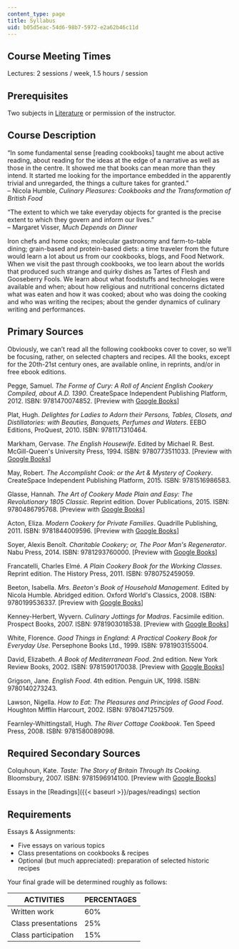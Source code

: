 ```yaml
---
content_type: page
title: Syllabus
uid: b05d5eac-54d6-98b7-5972-e2a62b46c11d
---
```


Course Meeting Times
--------------------

Lectures: 2 sessions / week, 1.5 hours / session

Prerequisites
-------------

Two subjects in [Literature](/courses/literature) or permission of the instructor.

Course Description
------------------

“In some fundamental sense \[reading cookbooks\] taught me about active reading, about reading for the ideas at the edge of a narrative as well as those in the centre. It showed me that books can mean more than they intend. It started me looking for the importance embedded in the apparently trivial and unregarded, the things a culture takes for granted.”  
– Nicola Humble, _Culinary Pleasures: Cookbooks and the Transformation of British Food_

“The extent to which we take everyday objects for granted is the precise extent to which they govern and inform our lives.”  
– Margaret Visser, _Much Depends on Dinner_

Iron chefs and home cooks; molecular gastronomy and farm-to-table dining; grain-based and protein-based diets: a time traveler from the future would learn a lot about us from our cookbooks, blogs, and Food Network. When we visit the past through cookbooks, we too learn about the worlds that produced such strange and quirky dishes as Tartes of Flesh and Gooseberry Fools. We learn about what foodstuffs and technologies were available and when; about how religious and nutritional concerns dictated what was eaten and how it was cooked; about who was doing the cooking and who was writing the recipes; about the gender dynamics of culinary writing and performances.

Primary Sources
---------------

Obviously, we can’t read all the following cookbooks cover to cover, so we’ll be focusing, rather, on selected chapters and recipes. All the books, except for the 20th-21st century ones, are available online, in reprints, and/or in free ebook editions.

Pegge, Samuel. _The Forme of Cury: A Roll of Ancient English Cookery Compiled, about A.D. 1390_. CreateSpace Independent Publishing Platform, 2012. ISBN: 9781470074852. \[Preview with [Google Books](https://books.google.com/books?id=S1VEBQAAQBAJ&lpg=PP1&dq=the%20forme%20of%20cury&pg=PP1#v=onepage&q&f=false)\]

Plat, Hugh. _Delightes for Ladies to Adorn their Persons, Tables, Closets, and Distillatories: with Beauties, Banquets, Perfumes and Waters_. EEBO Editions, ProQuest, 2010. ISBN: 9781171310464.

Markham, Gervase. _The English Housewife_. Edited by Michael R. Best. McGill-Queen's University Press, 1994. ISBN: 9780773511033. \[Preview with [Google Books](https://books.google.com/books?id=bJ2KV5vfzqYC&lpg=PP1&dq=markham%20the%20english%20housewife&pg=PP1#v=onepage&q&f=false)\]

May, Robert. _The Accomplisht Cook: or the Art & Mystery of Cookery_. CreateSpace Independent Publishing Platform, 2015. ISBN: 9781516986583.

Glasse, Hannah. _The Art of Cookery Made Plain and Easy: The Revolutionary 1805 Classic_. Reprint edition. Dover Publications, 2015. ISBN: 9780486795768. \[Preview with [Google Books](https://books.google.com/books?id=BJY58UqSEMUC&lpg=PP1&dq=hannah%20glasse%20the%20art%20of%20cookery&pg=PP1#v=onepage&q&f=false)\]

Acton, Eliza. _Modern Cookery for Private Families_. Quadrille Publishing, 2011. ISBN: 9781844009596. \[Preview with [Google Books](https://books.google.com/books?id=kXsCAAAAYAAJ&dq=eliza%20acton%20modern%20cookery%20for%20private%20families&pg=PR3#v=onepage&q&f=false)\]

Soyer, Alexis Benoît. _Charitable Cookery; or, The Poor Man's Regenerator_. Nabu Press, 2014. ISBN: 9781293760000. \[Preview with [Google Books](https://books.google.com/books?id=6DIEAAAAQAAJ&dq=alexis%20soyer%20charitable%20cookery&pg=PP7#v=onepage&q&f=false)\]

Francatelli, Charles Elmé. _A Plain Cookery Book for the Working Classes_. Reprint edition. The History Press, 2011. ISBN: 9780752459059.

Beeton, Isabella. _Mrs. Beeton's Book of Household Management_. Edited by Nicola Humble. Abridged edition. Oxford World's Classics, 2008. ISBN: 9780199536337. \[Preview with [Google Books](https://books.google.com/books?id=NgPhAAAAMAAJ&dq=beeton%20book%20of%20household%20management&pg=PP7#v=onepage&q&f=false)\]

Kenney-Herbert, Wyvern. _Culinary Jottings for Madras_. Facsimile edition. Prospect Books, 2007. ISBN: 9781903018538. \[Preview with [Google Books](https://books.google.com/books?id=9fbOhlqtvdYC&lpg=PP1&dq=wyvern%20culinary%20jottings%20for%20madras&pg=PP1#v=onepage&q&f=false)\]

White, Florence. _Good Things in England: A Practical Cookery Book for Everyday Use_. Persephone Books Ltd., 1999. ISBN: 9781903155004.

David, Elizabeth. _A Book of Mediterranean Food_. 2nd edition. New York Review Books, 2002. ISBN: 9781590170038. \[Preview with [Google Books](https://books.google.com/books?id=xWCtAAAAQBAJ&lpg=PP1&dq=elizabeth%20david%20mediterranean%20food&pg=PP1#v=onepage&q&f=false)\]

Grigson, Jane. _English Food_. 4th edition. Penguin UK, 1998. ISBN: 9780140273243.

Lawson, Nigella. _How to Eat: The Pleasures and Principles of Good Food_. Houghton Mifflin Harcourt, 2002. ISBN: 9780471257509.

Fearnley-Whittingstall, Hugh. _The River Cottage Cookbook_. Ten Speed Press, 2008. ISBN: 9781580089098.

Required Secondary Sources
--------------------------

Colquhoun, Kate. _Taste: The Story of Britain Through Its Cooking_. Bloomsbury, 2007. ISBN: 9781596914100. \[Preview with [Google Books](https://books.google.com/books?id=DL2yOIhKcgkC&lpg=PP1&dq=taste%3A%20the%20story%20of%20britain&pg=PP1#v=onepage&q&f=false)\]

Essays in the [Readings]({{< baseurl >}}/pages/readings) section

Requirements
------------

Essays & Assignments:

*   Five essays on various topics
*   Class presentations on cookbooks & recipes
*   Optional (but much appreciated): preparation of selected historic recipes

Your final grade will be determined roughly as follows:

| ACTIVITIES | PERCENTAGES |
| --- | --- |
| Written work | 60% |
| Class presentations | 25% |
| Class participation | 15%